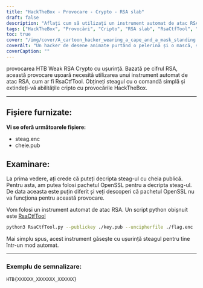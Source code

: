 ```yaml
---
title: "HackTheBox - Provocare - Crypto - RSA slab"
draft: false
description: "Aflați cum să utilizați un instrument automat de atac RSA, RsaCtfTool, pentru a rezolva cu ușurință provocarea HackTheBox Weak RSA Crypto."
tags: ["HackTheBox", "Provocări", "Cripto", "RSA slab", "RsaCtfTool", "HTB Slab RSA Crypto", "Provocare ușoară", "Cifrul RSA", "flag.enc", "key.pub", "Pachetul OpenSSL", "instrument automat de atac RSA", "script python", "RsaCtfTool", "python3", "cheie publică", "uncipherfile", "Exemplu de steag"]
toc: true
cover: "/img/cover/A_cartoon_hacker_wearing_a_cape_and_a_mask_standing.png"
coverAlt: "Un hacker de desene animate purtând o pelerină și o mască, stând în fața unei uși seifului cu sigla HTB pe ea și ținând în mână o unealtă (cum ar fi o cheie sau o șurubelniță) cu un fundal verde care simbolizează succesul și steagul într-un balon de vorbire deasupra capul lor."
coverCaption: ""
---
```

 provocarea HTB Weak RSA Crypto cu ușurință. Bazată pe cifrul RSA, această provocare ușoară necesită utilizarea unui instrument automat de atac RSA, cum ar fi RsaCtfTool. Obțineți steagul cu o comandă simplă și extindeți-vă abilitățile cripto cu provocările HackTheBox.

______

## Fișiere furnizate:

**Vi se oferă următoarele fișiere:**
- steag.enc
- cheie.pub

## Examinare:

La prima vedere, ați crede că puteți decripta steag-ul cu cheia publică.
Pentru asta, am putea folosi pachetul OpenSSL pentru a decripta steag-ul.
De data aceasta este puțin diferit și veți descoperi că pachetul OpenSSL nu va funcționa pentru această provocare.

Vom folosi un instrument automat de atac RSA. Un script python obișnuit este [RsaCtfTool](https://github.com/Ganapati/RsaCtfTool)

```bash
python3 RsaCtfTool.py --publickey ./key.pub --uncipherfile ./flag.enc 
```
  
Mai simplu spus, acest instrument găsește cu ușurință steagul pentru tine într-un mod automat.

______

### Exemplu de semnalizare:
```
HTB{XXXXXX_XXXXXXX_XXXXXX}
```
